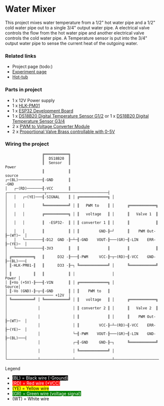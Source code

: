 # Water Mixer

This project mixes water temperature from a 1/2" hot water pipe and a 1/2" cold
water pipe out to a single 3/4" output water pipe.  A electrical valve controls 
the flow from the hot water pipe and another electrical valve controls the cold
water pipe.  A Temperature sensor is put into the 3/4" output water pipe to sense
the current heat of the outgoing water.

### Related links
  - Project page (todo:)
  - [Experiment page]
  - [Hot-tub]

### Parts in project

 - 1 x 12V Power supply
 - 1 x [HLK-PM01]
 - 1 x [ESP32 Development Board]
 - 1 x [DS18B20 Digital Temperature Sensor G1/2] or 1 x [DS18B20 Digital Temperature Sensor G3/4]
 - 2 x [PWM to Voltage Converter Module]
 - 2 x [Proportional Valve Brass controllable with 0-5V]



### Wiring the project

```
                 ╔═══════════╗
                 ║  DS18B20  ║
                 ║  Sensor   ║                                              Power
                 ║           ║                                              source
┌─(BL)───────────╢-GND       ║                                              -GND
│   ┌─(RD)───────╢-VCC       ║ ┌─────────────────┬────────────────────────────┤
│   │   ┌─(YE)───╢-SIGNAL    ║ │ ╔═════════════╗ │                            │
│   │   │        ╚═══════════╝ │ ║   PWM to    ║ │      ╔════════════╗        │
│   │   │        ╔═══════════╗ │ ║   voltage   ║ │      ║   Valve 1  ║        │ 
│   │   │        ║  -ESP32-  ║ │ ║ converter 1 ║ │      ║            ║        │
│   │   │        ║           ║ │ ║         GND-╟─┘      ║    PWM Out-╟─(WT)─  │
│   │   └────────╢-D12  GND -╟─┴─╢-GND    VOUT-╟───(GR)─╢-LIN    ERR-╟─(YE)─  │
│   └────────────╢-3V3       ║   ║             ║        ║            ║        │
│ ╔══════════╗   ║      D32 -╟───╢-PWM     VCC-╟─┬─(RD)─╢-VCC    GND-╟─(BL)───┤
│ ║-HLK-PM01-║   ║      D33 -╟─┐ ╚═════════════╝ │      ╚════════════╝        │
│ ║          ║   ║           ║ │                 │                      Power │  
│ ║+Vo (+5V)-╟───╢-VIN       ║ │ ╔═════════════╗ │                      Source│  
│ ║-Vo (GND)-╟─┬─╢-GND       ║ │ ║    PWM to   ║ ├───────────────────── +12V  │
│ ╚══════════╝ │ ╚═══════════╝ │ ║   voltage   ║ │      ╔════════════╗        │
│              │               │ ║ converter 2 ║ │      ║   Valve 2  ║        │
│              │               │ ║             ║ │      ║    PWM Out-╟─(WT)─  │
│              │               │ ║         VCC-╟─┴─(RD)─╢-VCC    ERR-╟─(YE)─  │
│              │               └─╢-PWM    VOUT-╟───(GR)─╢-LIN    GND-╟─(BL)───┤
│              │               ┌─╢-GND     GND-╟─┐      ╚════════════╝        │
│              │               │ ╚═════════════╝ │                            │
└──────────────┴───────────────┴─────────────────┴────────────────────────────┘
```
Legend
 - <span style="background: black; color: white">(BL) = Black wire (-Ground)</span>
 - <span style="background: red; color: white">(RD) = Red wire (+VCC)</span>
 - <span style="background: yellow; color: black">(YE) = Yellow wire</span>
 - <span style="background: green; color: white">(GR) = Green wire (voltage signal)</span>
 - <span style="background: white; color: black">(WT) = White wire</span>


[HLK-PM01]:https://www.aliexpress.com/item/32504127465.html?spm=a2g0s.9042311.0.0.27424c4dOggB1n
[ESP32 Development Board]:https://www.aliexpress.com/item/32801621054.html?spm=a2g0s.9042311.0.0.27424c4dOggB1n
[DS18B20 Digital Temperature Sensor G1/2]:https://www.aliexpress.com/item/32827650291.html?spm=a2g0s.12269583.0.0.36871f7dTzfCfF
[DS18B20 Digital Temperature Sensor G3/4]:https://www.aliexpress.com/item/32881183992.html?spm=a2g0s.12269583.0.0.43c751fcxDyDbt
[PWM to Voltage Converter Module]:https://www.aliexpress.com/item/4000169156580.html?spm=a2g0s.12269583.0.0.7faa1ca26zCgTQ
[Proportional Valve Brass controllable with 0-5V]:https://www.aliexpress.com/item/33037988030.html?spm=a2g0s.12269583.0.0.49d04a42eL9zNl
[Experiment page]: https://guttih.com/list/project-hottub-temp
[Hot-tub]:http://192.168.1.79/list/project-hottub